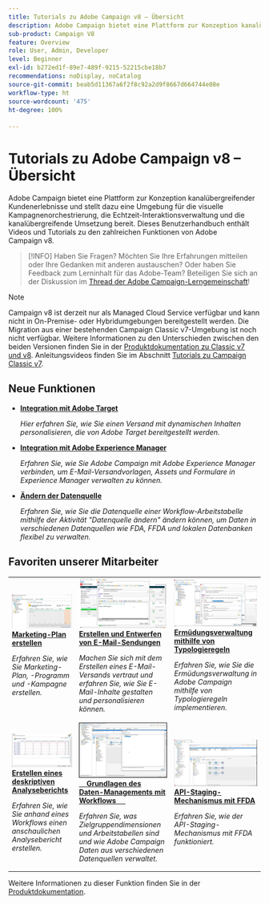 ```yaml
---
title: Tutorials zu Adobe Campaign v8 – Übersicht
description: Adobe Campaign bietet eine Plattform zur Konzeption kanalübergreifender Kundenerlebnisse und stellt dazu eine Umgebung für die visuelle Kampagnenorchestrierung, die Echtzeit-Interaktionsverwaltung und die kanalübergreifende Umsetzung bereit. Dieses Benutzerhandbuch enthält Videos und Tutorials zu den zahlreichen Funktionen von Adobe Campaign Standard.
sub-product: Campaign V8
feature: Overview
role: User, Admin, Developer
level: Beginner
exl-id: b272ed1f-89e7-489f-9215-52215cbe18b7
recommendations: noDisplay, noCatalog
source-git-commit: beab5d11367a6f2f8c92a2d9f8667d664744e08e
workflow-type: ht
source-wordcount: '475'
ht-degree: 100%

---
```


# Tutorials zu Adobe Campaign v8 – Übersicht

Adobe Campaign bietet eine Plattform zur Konzeption kanalübergreifender Kundenerlebnisse und stellt dazu eine Umgebung für die visuelle Kampagnenorchestrierung, die Echtzeit-Interaktionsverwaltung und die kanalübergreifende Umsetzung bereit. Dieses Benutzerhandbuch enthält Videos und Tutorials zu den zahlreichen Funktionen von Adobe Campaign v8.

>[!INFO]
> Haben Sie Fragen? Möchten Sie Ihre Erfahrungen mitteilen oder Ihre Gedanken mit anderen austauschen? Oder haben Sie Feedback zum Lerninhalt für das Adobe-Team? Beteiligen Sie sich an der Diskussion im [Thread der Adobe Campaign-Lerngemeinschaft](https://experienceleaguecommunities.adobe.com:443/t5/adobe-campaign-classic/join-the-discussion-on-adobe-campaign-learning/td-p/419096)!

>[!NOTE]
> Campaign v8 ist derzeit nur als Managed Cloud Service verfügbar und kann nicht in On-Premise- oder Hybridumgebungen bereitgestellt werden. Die Migration aus einer bestehenden Campaign Classic v7-Umgebung ist noch nicht verfügbar.
>Weitere Informationen zu den Unterschieden zwischen den beiden Versionen finden Sie in der [Produktdokumentation zu Classic v7 und v8](https://experienceleague.adobe.com/docs/campaign/campaign-v8/start/capability-matrix.html?lang=de). Anleitungsvideos finden Sie im Abschnitt [Tutorials zu Campaign Classic v7](https://experienceleague.adobe.com/docs/campaign-classic-learn/tutorials/overview.html?lang=de).

## Neue Funktionen

* **[Integration mit Adobe Target](/help/connect/target-integration.md)**

   *Hier erfahren Sie, wie Sie einen Versand mit dynamischen Inhalten personalisieren, die von Adobe Target bereitgestellt werden.*

* **[Integration mit Adobe Experience Manager](https://experienceleague.adobe.com/docs/campaign-learn/integrate-with-experience-manager/overview.html?lang=de)**

   *Erfahren Sie, wie Sie Adobe Campaign mit Adobe Experience Manager verbinden, um E-Mail-Versandvorlagen, Assets und Formulare in Experience Manager verwalten zu können.*

* **[Ändern der Datenquelle](/help/data-management/change-data-source.md)**

   *Erfahren Sie, wie Sie die Datenquelle einer Workflow-Arbeitstabelle mithilfe der Aktivität &quot;Datenquelle ändern&quot; ändern können, um Daten in verschiedenen Datenquellen wie FDA, FFDA und lokalen Datenbanken flexibel zu verwalten.*


## Favoriten unserer Mitarbeiter

<table>
<tr>
  <td>
    <a href="/help/get-started/create-a-marketing-plan-programs-and-campaigns.md">
      <img alt="Marketing-Plan, -Programm und -Kampagnen erstellen (Video)" src="./assets/333810.jpg"/>
    </a>
    <div>
      <a href="/help/get-started/create-a-marketing-plan-programs-and-campaigns.md">
    <strong>Marketing-Plan erstellen</strong>
    </a>
    </div>
    <p>
    <em>Erfahren Sie, wie Sie Marketing-Plan, -Programm und -Kampagne erstellen.</em>
    <p>
  </td>
   <td>
    <a href="./content-creation/create-and-design-email-deliveries.md">
      <img alt="Erstellen und Entwerfen von E-Mail-Sendungen (Video)" src="./assets/333476.jpg" />
    </a>
    <div>
      <a href="./content-creation/create-and-design-email-deliveries.md">
    <strong>Erstellen und Entwerfen von E-Mail-Sendungen</strong>
    </a>
    </div>
    <p>
    <em>Machen Sie sich mit dem Erstellen eines E-Mail-Versands vertraut und erfahren Sie, wie Sie E-Mail-Inhalte gestalten und personalisieren können.
</em>
    <p>
  </td>
  <td>
    <a href="./send-messages/fatigue-management/typology-rules-for-fatigue-management.md">
      <img alt="Ermüdungsverwaltung mithilfe von Typologieregeln (Video)" src="./assets/333787.jpg" />
    </a>
    <div>
      <a href="./send-messages/fatigue-management/typology-rules-for-fatigue-management.md">
    <strong>Ermüdungsverwaltung mithilfe von Typologieregeln</strong>
    </a>
    </div>
    <p>
    <em>Erfahren Sie, wie Sie die Ermüdungsverwaltung in Adobe Campaign mithilfe von Typologieregeln implementieren. </em>
    <p>
  </td>
</tr>
<tr>
</td>
  <td>
    <a href="./reporting/generate-a-descriptive-analysis-report.md">
      <img alt="Erstellen eines deskriptiven Analyseberichts" src="./assets/333994.jpg" />
    </a>
    <div>
      <a href="./reporting/generate-a-descriptive-analysis-report.md">
    <strong>Erstellen eines deskriptiven Analyseberichts</strong>
    </a>
    </div>
    <p>
    <em>Erfahren Sie, wie Sie anhand eines Workflows einen anschaulichen Analysebericht erstellen.</em>
    <p>
  </td>
  <td>
   <a href="./data-management/data-management-fundamentals.md">
      <img alt="Grundlagen des Daten-Managements mit Workflows" src="./assets/339992.jpg" />
    </a>
     <div>
      <a href="./data-management/data-management-fundamentals.md">
    <strong>Grundlagen des Daten-Managements mit Workflows</strong>
    </a>
    </div>
    <p>
    <em>Erfahren Sie, was Zielgruppendimensionen und Arbeitstabellen sind und wie Adobe Campaign Daten aus verschiedenen Datenquellen verwaltet.</em>
    <p>
  </td>
  <td>
   <a href="./data-management/api-staging-mechanism.md">
      <img alt="API-Staging-Mechanismus mit FFDA" src="./assets/339276.jpg" />
    </a>
     <div>
      <a href="./data-management/api-staging-mechanism.md">
    <strong>API-Staging-Mechanismus mit FFDA</strong>
    </a>
    </div>
    <p>
    <em>Erfahren Sie, wie der API-Staging-Mechanismus mit FFDA funktioniert.</em>
    <p>
  </td>
</tr>
</table>

Weitere Informationen zu dieser Funktion finden Sie in der [Produktdokumentation](https://experienceleague.adobe.com/docs/campaign-v8.html?lang=de).
